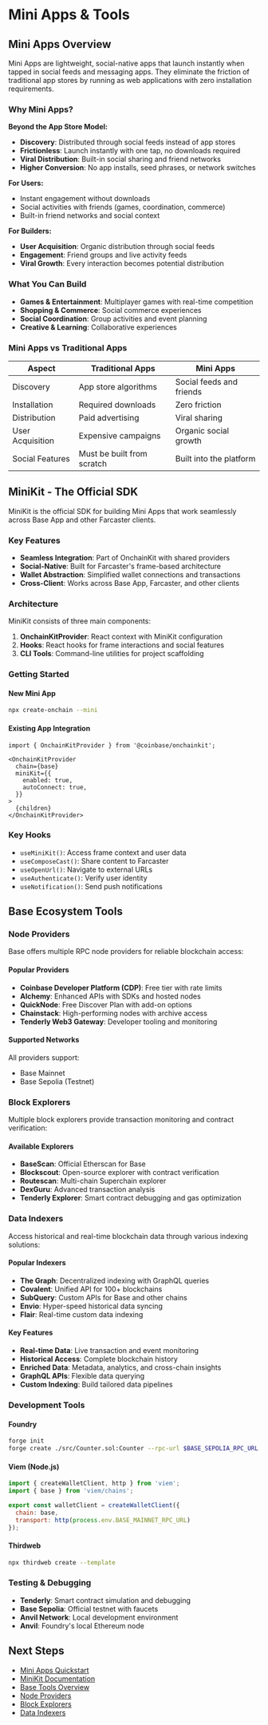 # Mini Apps & Tools

## Mini Apps Overview

Mini Apps are lightweight, social-native apps that launch instantly when tapped in social feeds and messaging apps. They eliminate the friction of traditional app stores by running as web applications with zero installation requirements.

### Why Mini Apps?

**Beyond the App Store Model:**
- **Discovery**: Distributed through social feeds instead of app stores
- **Frictionless**: Launch instantly with one tap, no downloads required
- **Viral Distribution**: Built-in social sharing and friend networks
- **Higher Conversion**: No app installs, seed phrases, or network switches

**For Users:**
- Instant engagement without downloads
- Social activities with friends (games, coordination, commerce)
- Built-in friend networks and social context

**For Builders:**
- **User Acquisition**: Organic distribution through social feeds
- **Engagement**: Friend groups and live activity feeds
- **Viral Growth**: Every interaction becomes potential distribution

### What You Can Build

- **Games & Entertainment**: Multiplayer games with real-time competition
- **Shopping & Commerce**: Social commerce experiences
- **Social Coordination**: Group activities and event planning
- **Creative & Learning**: Collaborative experiences

### Mini Apps vs Traditional Apps

| Aspect | Traditional Apps | Mini Apps |
|--------|------------------|-----------|
| Discovery | App store algorithms | Social feeds and friends |
| Installation | Required downloads | Zero friction |
| Distribution | Paid advertising | Viral sharing |
| User Acquisition | Expensive campaigns | Organic social growth |
| Social Features | Must be built from scratch | Built into the platform |

## MiniKit - The Official SDK

MiniKit is the official SDK for building Mini Apps that work seamlessly across Base App and other Farcaster clients.

### Key Features

- **Seamless Integration**: Part of OnchainKit with shared providers
- **Social-Native**: Built for Farcaster's frame-based architecture
- **Wallet Abstraction**: Simplified wallet connections and transactions
- **Cross-Client**: Works across Base App, Farcaster, and other clients

### Architecture

MiniKit consists of three main components:

1. **OnchainKitProvider**: React context with MiniKit configuration
2. **Hooks**: React hooks for frame interactions and social features
3. **CLI Tools**: Command-line utilities for project scaffolding

### Getting Started

#### New Mini App

```bash
npx create-onchain --mini
```

#### Existing App Integration

```tsx
import { OnchainKitProvider } from '@coinbase/onchainkit';

<OnchainKitProvider
  chain={base}
  miniKit={{
    enabled: true,
    autoConnect: true,
  }}
>
  {children}
</OnchainKitProvider>
```

### Key Hooks

- `useMiniKit()`: Access frame context and user data
- `useComposeCast()`: Share content to Farcaster
- `useOpenUrl()`: Navigate to external URLs
- `useAuthenticate()`: Verify user identity
- `useNotification()`: Send push notifications

## Base Ecosystem Tools

### Node Providers

Base offers multiple RPC node providers for reliable blockchain access:

#### Popular Providers

- **Coinbase Developer Platform (CDP)**: Free tier with rate limits
- **Alchemy**: Enhanced APIs with SDKs and hosted nodes
- **QuickNode**: Free Discover Plan with add-on options
- **Chainstack**: High-performing nodes with archive access
- **Tenderly Web3 Gateway**: Developer tooling and monitoring

#### Supported Networks

All providers support:
- Base Mainnet
- Base Sepolia (Testnet)

### Block Explorers

Multiple block explorers provide transaction monitoring and contract verification:

#### Available Explorers

- **BaseScan**: Official Etherscan for Base
- **Blockscout**: Open-source explorer with contract verification
- **Routescan**: Multi-chain Superchain explorer
- **DexGuru**: Advanced transaction analysis
- **Tenderly Explorer**: Smart contract debugging and gas optimization

### Data Indexers

Access historical and real-time blockchain data through various indexing solutions:

#### Popular Indexers

- **The Graph**: Decentralized indexing with GraphQL queries
- **Covalent**: Unified API for 100+ blockchains
- **SubQuery**: Custom APIs for Base and other chains
- **Envio**: Hyper-speed historical data syncing
- **Flair**: Real-time custom data indexing

#### Key Features

- **Real-time Data**: Live transaction and event monitoring
- **Historical Access**: Complete blockchain history
- **Enriched Data**: Metadata, analytics, and cross-chain insights
- **GraphQL APIs**: Flexible data querying
- **Custom Indexing**: Build tailored data pipelines

### Development Tools

#### Foundry

```bash
forge init
forge create ./src/Counter.sol:Counter --rpc-url $BASE_SEPOLIA_RPC_URL --account deployer
```

#### Viem (Node.js)

```javascript
import { createWalletClient, http } from 'viem';
import { base } from 'viem/chains';

export const walletClient = createWalletClient({
  chain: base,
  transport: http(process.env.BASE_MAINNET_RPC_URL)
});
```

#### Thirdweb

```bash
npx thirdweb create --template
```

### Testing & Debugging

- **Tenderly**: Smart contract simulation and debugging
- **Base Sepolia**: Official testnet with faucets
- **Anvil Network**: Local development environment
- **Anvil**: Foundry's local Ethereum node

## Next Steps

- [Mini Apps Quickstart](https://docs.base.org/mini-apps/quickstart/)
- [MiniKit Documentation](https://docs.base.org/mini-apps/technical-reference/minikit/)
- [Base Tools Overview](https://docs.base.org/base-chain/tools/)
- [Node Providers](https://docs.base.org/base-chain/tools/node-providers)
- [Block Explorers](https://docs.base.org/base-chain/tools/block-explorers)
- [Data Indexers](https://docs.base.org/base-chain/tools/data-indexers)